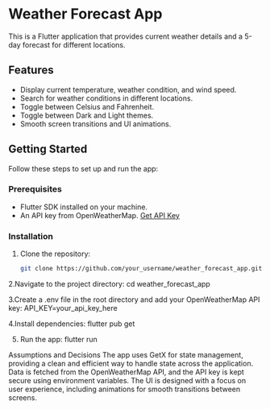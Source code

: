 # Weather Forecast App

This is a Flutter application that provides current weather details and a 5-day forecast for different locations. 

## Features

- Display current temperature, weather condition, and wind speed.
- Search for weather conditions in different locations.
- Toggle between Celsius and Fahrenheit.
- Toggle between Dark and Light themes.
- Smooth screen transitions and UI animations.

## Getting Started

Follow these steps to set up and run the app:

### Prerequisites

- Flutter SDK installed on your machine.
- An API key from OpenWeatherMap. [Get API Key](https://openweathermap.org/appid)

### Installation

1. Clone the repository:
   ```bash
   git clone https://github.com/your_username/weather_forecast_app.git


2.Navigate to the project directory:
cd weather_forecast_app

3.Create a .env file in the root directory and add your OpenWeatherMap API key:
API_KEY=your_api_key_here

4.Install dependencies:
flutter pub get

5. Run the app:
flutter run


Assumptions and Decisions
The app uses GetX for state management, providing a clean and efficient way to handle state across the application.
Data is fetched from the OpenWeatherMap API, and the API key is kept secure using environment variables.
The UI is designed with a focus on user experience, including animations for smooth transitions between screens.
